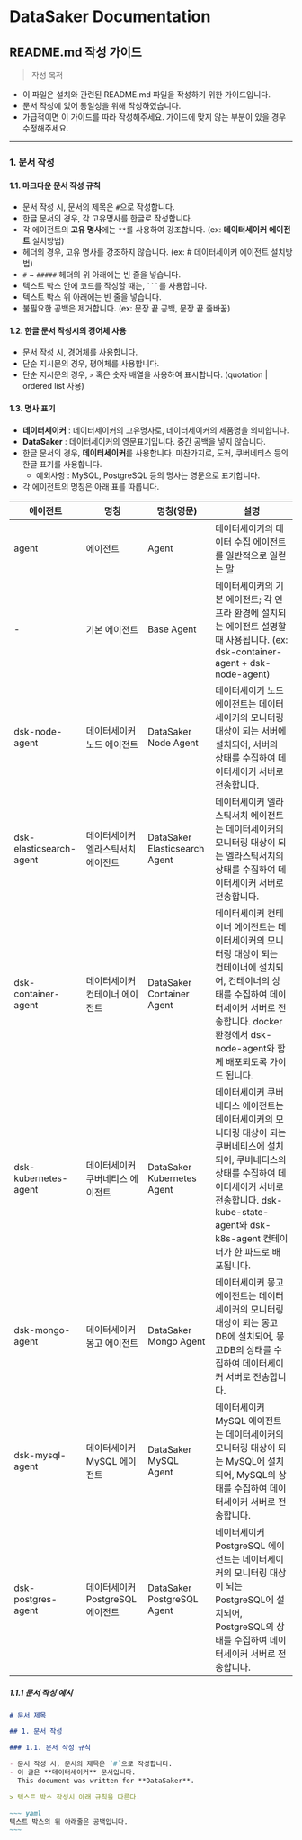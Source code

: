 # DataSaker Documentation

## README.md 작성 가이드

> 작성 목적

- 이 파일은 설치와 관련된 README.md 파일을 작성하기 위한 가이드입니다.
- 문서 작성에 있어 통일성을 위해 작성하였습니다.
- 가급적이면 이 가이드를 따라 작성해주세요. 가이드에 맞지 않는 부분이 있을 경우 수정해주세요.

---

### 1. 문서 작성

#### 1.1. 마크다운 문서 작성 규칙

- 문서 작성 시, 문서의 제목은 `#`으로 작성합니다.
- 한글 문서의 경우, 각 고유명사를 한글로 작성합니다.
- 각 에이전트의 **고유 명사**에는 `**`를 사용하여 강조합니다.  (ex: **데이터세이커 에이전트** 설치방법)
- 헤더의 경우, 고유 명사를 강조하지 않습니다. (ex: # 데이터세이커 에이전트 설치방법)
- `#` ~ `#####` 헤더의 위 아래에는 빈 줄을 넣습니다.
- 텍스트 박스 안에 코드를 작성할 때는, ` ``` `를 사용합니다.
- 텍스트 박스 위 아래에는 빈 줄을 넣습니다.
- 불필요한 공백은 제거합니다. (ex: 문장 끝 공백, 문장 끝 줄바꿈)

#### 1.2. 한글 문서 작성시의 경어체 사용

- 문서 작성 시, 경어체를 사용합니다.
- 단순 지시문의 경우, 평어체를 사용합니다.
- 단순 지시문의 경우, `>` 혹은 숫자 배열을 사용하여 표시합니다. (quotation | ordered list 사용)

#### 1.3. 명사 표기

- **데이터세이커** : 데이터세이커의 고유명사로, 데이터세이커의 제품명을 의미합니다.
- **DataSaker** : 데이터세이커의 영문표기입니다. 중간 공백을 넣지 않습니다.
- 한글 문서의 경우, **데이터세이커**를 사용합니다. 마찬가지로, 도커, 쿠버네티스 등의 한글 표기를 사용합니다.
  - 예외사항 : MySQL, PostgreSQL 등의 명사는 영문으로 표기합니다.
- 각 에이전트의 명칭은 아래 표를 따릅니다.

| 에이전트 | 명칭 | 명칭(영문) | 설명 |
| --- | --- | --- | --- |
| agent | 에이전트 | Agent | 데이터세이커의 데이터 수집 에이전트를 일반적으로 일컫는 말 |
| - | 기본 에이전트 | Base Agent | 데이터세이커의 기본 에이전트; 각 인프라 환경에 설치되는 에이전트 설명할때 사용됩니다. (ex: dsk-container-agent + dsk-node-agent) |
| dsk-node-agent | 데이터세이커 노드 에이전트 | DataSaker Node Agent | 데이터세이커 노드 에이전트는 데이터세이커의 모니터링 대상이 되는 서버에 설치되어, 서버의 상태를 수집하여 데이터세이커 서버로 전송합니다. |
| dsk-elasticsearch-agent | 데이터세이커 엘라스틱서치 에이전트 | DataSaker Elasticsearch Agent | 데이터세이커 엘라스틱서치 에이전트는 데이터세이커의 모니터링 대상이 되는 엘라스틱서치의 상태를 수집하여 데이터세이커 서버로 전송합니다. |
| dsk-container-agent | 데이터세이커 컨테이너 에이전트 | DataSaker Container Agent | 데이터세이커 컨테이너 에이전트는 데이터세이커의 모니터링 대상이 되는 컨테이너에 설치되어, 컨테이너의 상태를 수집하여 데이터세이커 서버로 전송합니다. docker 환경에서 dsk-node-agent와 함께 배포되도록 가이드 됩니다. |
| dsk-kubernetes-agent | 데이터세이커 쿠버네티스 에이전트 | DataSaker Kubernetes Agent | 데이터세이커 쿠버네티스 에이전트는 데이터세이커의 모니터링 대상이 되는 쿠버네티스에 설치되어, 쿠버네티스의 상태를 수집하여 데이터세이커 서버로 전송합니다. dsk-kube-state-agent와 dsk-k8s-agent 컨테이너가 한 파드로 배포됩니다. |
| dsk-mongo-agent | 데이터세이커 몽고 에이전트 | DataSaker Mongo Agent | 데이터세이커 몽고 에이전트는 데이터세이커의 모니터링 대상이 되는 몽고DB에 설치되어, 몽고DB의 상태를 수집하여 데이터세이커 서버로 전송합니다. |
| dsk-mysql-agent | 데이터세이커 MySQL 에이전트 | DataSaker MySQL Agent | 데이터세이커 MySQL 에이전트는 데이터세이커의 모니터링 대상이 되는 MySQL에 설치되어, MySQL의 상태를 수집하여 데이터세이커 서버로 전송합니다. |
| dsk-postgres-agent | 데이터세이커 PostgreSQL 에이전트 | DataSaker PostgreSQL Agent | 데이터세이커 PostgreSQL 에이전트는 데이터세이커의 모니터링 대상이 되는 PostgreSQL에 설치되어, PostgreSQL의 상태를 수집하여 데이터세이커 서버로 전송합니다. |

##### 1.1.1 문서 작성 예시

```markdown
# 문서 제목

## 1. 문서 작성

### 1.1. 문서 작성 규칙

- 문서 작성 시, 문서의 제목은 `#`으로 작성합니다.
- 이 글은 **데이터세이커** 문서입니다.
- This document was written for **DataSaker**.

> 텍스트 박스 작성시 아래 규칙을 따른다.

~~~ yaml
텍스트 박스의 위 아래줄은 공백입니다.
~~~
```
